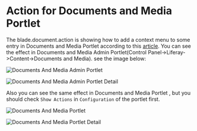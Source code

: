 # Action for Documents and Media Portlet 

The blade.document.action is showing how to add a context menu to some entry in
Documents and Media Portlet according to this
[article](https://blogs.aca-it.be/liferay-dxp-document-actions/). You can see
the effect in Documents and Media Admin Portlet(Control
Panel->Liferay->Content->Documents and Media). see the image below:

![Documents And Media Admin Portlet](https://github.com/liferay/liferay-blade-samples/tree/master/docImages/DocumentsAndMediaAdminPortlet.png)

![Documents And Media Admin Portlet Detail](https://github.com/liferay/liferay-blade-samples/tree/master/docImages/DocumentsAndMediaAdminPortlet_Detail.png)

Also you can see the same effect in Documents and Media Portlet , but you should
check `Show Actions` in `Configuration` of the portlet first.

![Documents And Media Portlet](https://github.com/liferay/liferay-blade-samples/tree/master/docImages/DocumentsAndMediaPortlet.png)

![Documents And Media Portlet Detail](https://github.com/liferay/liferay-blade-samples/tree/master/docImages/DocumentsAndMediaPortlet_Detail.png)